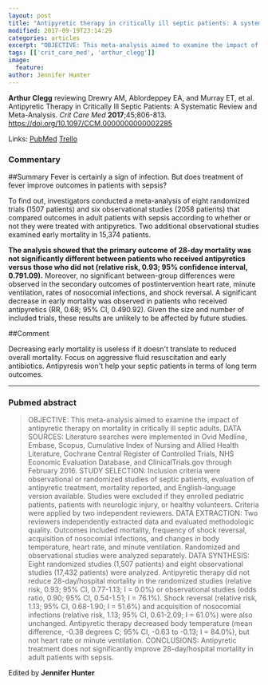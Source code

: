 ```yaml
---
layout: post
title: "Antipyretic therapy in critically ill septic patients: A systematic review and meta-analysis"
modified: 2017-09-19T23:14:29
categories: articles
excerpt: "OBJECTIVE: This meta-analysis aimed to examine the impact of antipyretic therapy on mortality in critically ill septic adults. DATA SOURCES: Literature searches were implemented in Ovid Medline, Embase, Scopus, Cumulative (Reviewed by Arthur Clegg)"
tags: [['crit_care_med', 'arthur_clegg']]
image:
  feature:
author: Jennifer Hunter
---
```


__Arthur Clegg__ reviewing Drewry AM, Ablordeppey EA, and Murray ET, et al. Antipyretic Therapy in Critically Ill Septic Patients: A Systematic Review and Meta-Analysis. _Crit Care Med_ **2017**;45;806-813. https://doi.org/10.1097/CCM.0000000000002285

Links: [PubMed](https://www.ncbi.nlm.nih.gov/pubmed/?term=28221185) [Trello](https://trello.com/c/oP2tN4bH)

### Commentary

##Summary
Fever is certainly a sign of infection. But does treatment of fever improve outcomes in patients with sepsis?

To find out, investigators conducted a meta-analysis of eight randomized trials (1507 patients) and six observational studies (2058 patients) that compared outcomes in adult patients with sepsis according to whether or not they were treated with antipyretics. Two additional observational studies examined early mortality in 15,374 patients.

**The analysis showed that the primary outcome of 28-day mortality was not significantly different between patients who received antipyretics versus those who did not (relative risk, 0.93; 95% confidence interval, 0.791.09).** Moreover, no significant between-group differences were observed in the secondary outcomes of postintervention heart rate, minute ventilation, rates of nosocomial infections, and shock reversal. A significant decrease in early mortality was observed in patients who received antipyretics (RR, 0.68; 95% CI, 0.490.92). Given the size and number of included trials, these results are unlikely to be affected by future studies.

##Comment

Decreasing early mortality is useless if it doesn't translate to reduced overall mortality. Focus on aggressive fluid resuscitation and early antibiotics. Antipyresis won't help your septic patients in terms of long term outcomes.

---

### Pubmed abstract

> OBJECTIVE: This meta-analysis aimed to examine the impact of antipyretic therapy on mortality in critically ill septic adults. DATA SOURCES: Literature searches were implemented in Ovid Medline, Embase, Scopus, Cumulative Index of Nursing and Allied Health Literature, Cochrane Central Register of Controlled Trials, NHS Economic Evaluation Database, and ClinicalTrials.gov through February 2016. STUDY SELECTION: Inclusion criteria were observational or randomized studies of septic patients, evaluation of antipyretic treatment, mortality reported, and English-language version available. Studies were excluded if they enrolled pediatric patients, patients with neurologic injury, or healthy volunteers. Criteria were applied by two independent reviewers. DATA EXTRACTION: Two reviewers independently extracted data and evaluated methodologic quality. Outcomes included mortality, frequency of shock reversal, acquisition of nosocomial infections, and changes in body temperature, heart rate, and minute ventilation. Randomized and observational studies were analyzed separately. DATA SYNTHESIS: Eight randomized studies (1,507 patients) and eight observational studies (17,432 patients) were analyzed. Antipyretic therapy did not reduce 28-day/hospital mortality in the randomized studies (relative risk, 0.93; 95% CI, 0.77-1.13; I = 0.0%) or observational studies (odds ratio, 0.90; 95% CI, 0.54-1.51; I = 76.1%). Shock reversal (relative risk, 1.13; 95% CI, 0.68-1.90; I = 51.6%) and acquisition of nosocomial infections (relative risk, 1.13; 95% CI, 0.61-2.09; I = 61.0%) were also unchanged. Antipyretic therapy decreased body temperature (mean difference, -0.38 degrees C; 95% CI, -0.63 to -0.13; I = 84.0%), but not heart rate or minute ventilation. CONCLUSIONS: Antipyretic treatment does not significantly improve 28-day/hospital mortality in adult patients with sepsis.

Edited by __Jennifer Hunter__